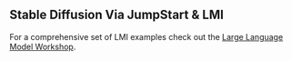 ## Stable Diffusion Via JumpStart & LMI

For a comprehensive set of LMI examples check out the [Large Language Model Workshop](https://github.com/aws/amazon-sagemaker-examples/tree/main/inference/generativeai/llm-workshop).
